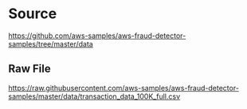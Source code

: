 # Source

https://github.com/aws-samples/aws-fraud-detector-samples/tree/master/data

## Raw File

https://raw.githubusercontent.com/aws-samples/aws-fraud-detector-samples/master/data/transaction_data_100K_full.csv
